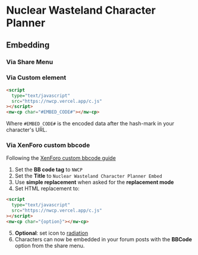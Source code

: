 # Nuclear Wasteland Character Planner

## Embedding

### Via Share Menu

<!--
TODO: update when share menu is ready
-->

### Via Custom element

```html
<script
  type="text/javascript"
  src="https://nwcp.vercel.app/c.js"
></script>
<nw-cp char="#EMBED_CODE#"></nw-cp>
```

Where `#EMBED_CODE#` is the encoded data after the hash-mark in your character's URL.

### Via XenForo custom bbcode

Following the [XenForo custom bbcode guide](https://xenforo.com/docs/xf2/bbcode/#custom-bb-codes)

1. Set the **BB code tag** to `NWCP`
1. Set the **Title** to `Nuclear Wasteland Character Planner Embed`
1. Use **simple replacement** when asked for the **replacement mode**
1. Set HTML replacement to:

```html
<script
  type="text/javascript"
  src="https://nwcp.vercel.app/c.js"
></script>
<nw-cp char="{option}"></nw-cp>
```

5. **Optional**: set icon to [radiation](https://fontawesome.com/icons/radiation?f=classic&s=solid)
5. Characters can now be embedded in your forum posts with the **BBCode** option from the share menu.
